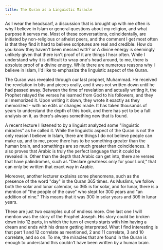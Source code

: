 ```yaml
---
title: The Quran as a Linguistic Miracle
---
```


<p>As I wear the headscarf, a discussion that is brought up with me often is why I believe in Islam or general questions about my religion, and what purpose it serves me. Most of these conversations, coincidentally, are initiated by non-religious or atheist peers, and the comment I get most often is that they find it hard to believe scriptures are real and credible. How do you know they haven't been messed with? or A divine energy is seemingly unlikely given that there isn't proof of it are things I hear often. While I understand why it is difficult to wrap one's head around, to me, there is absolute proof of a divine energy.  While there are numerous reasons why I believe in Islam, I'd like to emphasize the linguistic aspect of the Quran.</p>
<p>The Quran was revealed through our last prophet, Muhammad. He received the revelation in bits and pieces orally, and it was not written down until he had passed away. Between the time of revelation and actually writing it, the Prophet relayed the verses he learned from God to his followers, and they all memorized it. Upon writing it down, they wrote it exactly as they memorized - with no edits or changes made. It has taken thousands of years to understand the depth of this book, and there has yet to be a full analysis on it, as there's always something new that is found.</p>
<p>A recent lecture I listened to by a linguist analyzed some "linguistic miracles" as he called it. While the linguistic aspect of the Quran is not the only reason I believe in Islam, there are things I do not believe people can make up, and to me, prove there has to be something greater than the human brain, and somethings are so much greater than coincidences. It also proves that Arabic is truly the perfect language that it could be revealed in. Other than the depth that Arabic can get into, there are verses that have palindromes, such as "Declare greatness only for your Lord," that can only be written that exact way in Arabic. </p>
<p>Moreover, another lecturer explains some phenomena, such as the presence of the word "day" in the Quran 365 times. As Muslims, we follow both the solar and lunar calendar, so 365 is for solar, and for lunar, there is a mention of "the people of the cave" who slept for 300 years and "an addition of nine." This means that it was 300 in solar years and 309 in lunar years.</p>
<p>These are just two examples out of endless more. One last one I will mention was the story of the Prophet Joseph. His story could be broken down into 12 parts, in which the turn of events starts with him having a dream and ends with his dream getting interpreted. What I find interesting is that part 1 and 12 correlate as mentioned, 2 and 11 correlate, 3 and 10 correlate, and so on. To me, the miracles that are found in the Quran is enough to understand this couldn't have been written by a human brain. </p>
